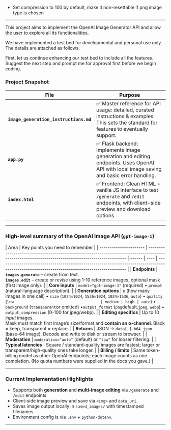 - Set compression to 100 by default, make it non-resettable if png image type is chosen

---

This project aims to implement the OpenAI Image Generator API and allow the user to explore all its functionalities.

We have implemented a test bed for developmental and personal use only. The details are attached as follows.

First, let us continue enhancing our test bed to include all the features. Suggest the next step and prompt me for approval first before we begin coding.

### Project Snapshot

| File                                   | Purpose                                                                                                                                  |
| -------------------------------------- | ---------------------------------------------------------------------------------------------------------------------------------------- |
| **`image_generation_instructions.md`** | ✅ Master reference for API usage: detailed, curated instructions & examples. This sets the standard for features to eventually support. |
| **`app.py`**                           | ✅ Flask backend: Implements image generation and editing endpoints. Uses OpenAI API with local image saving and basic error handling.   |
| **`index.html`**                       | ✅ Frontend: Clean HTML + vanilla JS interface to test `/generate` and `/edit` endpoints, with client-side preview and download options. |

---

### High-level summary of the **OpenAI Image API (`gpt-image-1`)**

| Area                   | Key points you need to remember                                                                                                                   |
| ---------------------- | ------------------------------------------------------------------------------------------------------------------------------------------------- | ------ | ---- | -------------------------------------------------------------------------------------------------------------------------------------------- |
| **Endpoints**          | **`images.generate`** – create from text. <br>**`images.edit`** – create or revise using 1-10 reference images, optional mask (first image only). |
| **Core inputs**        | `model="gpt-image-1"` (required) • `prompt` (natural-language description).                                                                       |
| **Generation options** | `n` (how many images in one call) • `size` (`1024×1024`, `1536×1024`, `1024×1536`, `auto`) • `quality` (`low                                      | medium | high | auto`) • `background` (`transparent`or omitted) •`output_format` (`png`default,`jpeg`, `webp`) • `output_compression` (0-100 for jpeg/webp). |
| **Editing specifics**  | Up to 10 _input_ images. <br>Mask must match first image’s size/format and **contain an α-channel**. Black = keep, transparent = replace.         |
| **Returns**            | JSON → `data[ ].b64_json` (base-64 image). Decode and write to disk or stream to browser.                                                         |
| **Moderation**         | `moderation="auto"` (default) or `"low"` for looser filtering.                                                                                    |
| **Typical latencies**  | Square / standard-quality images are fastest; larger or transparent/high-quality ones take longer.                                                |
| **Billing / limits**   | Same token-billing model as other OpenAI endpoints; each image counts as one completion. (No quota numbers were supplied in the docs you gave.)   |

---

### Current Implementation Highlights

- Supports both **generation** and **multi-image editing** via `/generate` and `/edit` endpoints.
- Client-side image preview and save via `<img>` and `data_uri`.
- Saves image output locally in `saved_images/` with timestamped filenames.
- Environment config is via `.env` + `python-dotenv`.

---
